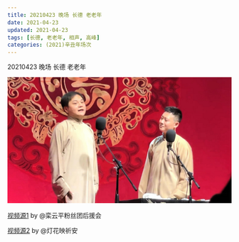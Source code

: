 ```yaml
---
title: 20210423 晚场 长德 老老年
date: 2021-04-23
updated: 2021-04-23
tags: [长德, 老老年, 相声, 高峰] 
categories: (2021)辛丑年场次 
---
```

20210423 晚场 长德 老老年

![](https://raw.githubusercontent.com/rhenginium/image/main/Screenshot_20210423_230323_com.sina.weibo_edit_64.jpg)

[视频源1](https://m.weibo.cn/6574451359/4629274081101693 ) by @栾云平粉丝团后援会

[视频源2](https://m.weibo.cn/1950216183/4629273576998328)  by @灯花映祈安